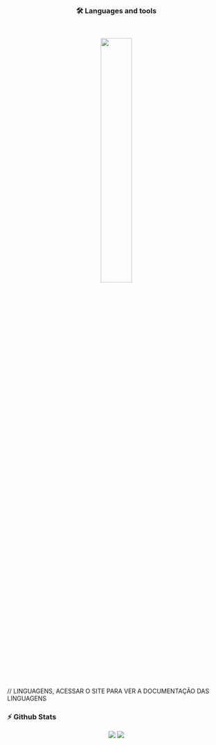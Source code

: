 <div align="center">
      <h3> 🛠 Languages and tools</h3>
      <br>
	<p>
  		<a>
    			<img src="https://skillicons.dev/icons?i=py,java,js,nodejs,react,django,html,css,github,mysql&perline=6" width="38%" height="38%"/>
  		</a>
	</p>
</div>   // LINGUAGENS, ACESSAR O SITE PARA VER A DOCUMENTAÇÃO DAS LINGUAGENS





### :zap: Github Stats

<div align="center">
  <img src="https://github-readme-stats.vercel.app/api?username=ViniTex231&show_icons=true&theme=tokyonight&hide_border=true&locale=en">
  <img src="https://github-readme-stats.vercel.app/api/top-langs/?username=ViniTex231&layout=compact&theme=tokyonight&hide_border=true&locale=en">
</div>
